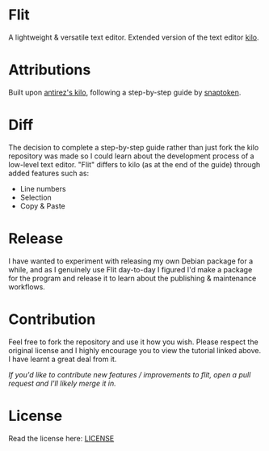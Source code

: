 # Flit
A lightweight & versatile text editor. Extended version of the text editor [kilo](http://antirez.com/news/108).

# Attributions
Built upon [antirez's kilo](http://antirez.com/news/108), following a step-by-step guide by [snaptoken](https://viewsourcecode.org/snaptoken/kilo/).

# Diff
The decision to complete a step-by-step guide rather than just fork the kilo repository was made so I could learn about the development process of a low-level text editor. "Flit" differs to kilo (as at the end of the guide) through added features such as:
-   Line numbers
-   Selection
-   Copy & Paste

# Release
I have wanted to experiment with releasing my own Debian package for a while, and as I genuinely use Flit day-to-day I figured I'd make a package for the program and release it to learn about the publishing & maintenance workflows.

# Contribution
Feel free to fork the repository and use it how you wish. Please respect the original license and I highly encourage you to view the tutorial linked above. I have learnt a great deal from it.

_If you'd like to contribute new features / improvements to flit, open a pull request and I'll likely merge it in._

# License
Read the license here: [LICENSE](./LICENSE)
